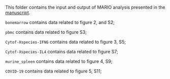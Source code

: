 This folder contains the input and output of MARIO analysis presented in the [manuscript]().

```bonemarrow``` contains data related to figure 2, and S2;

```pbmc``` contains data related to figure S3;

```Cytof-Xspecies-IFNG``` contains data related to figure 3, S5;

```Cytof-Xspecies-IL4``` contains data related to figure S7;

```murine_spleen``` contains data related to figure 4, S9;

```COVID-19``` contains data related to figure 5, S11;
